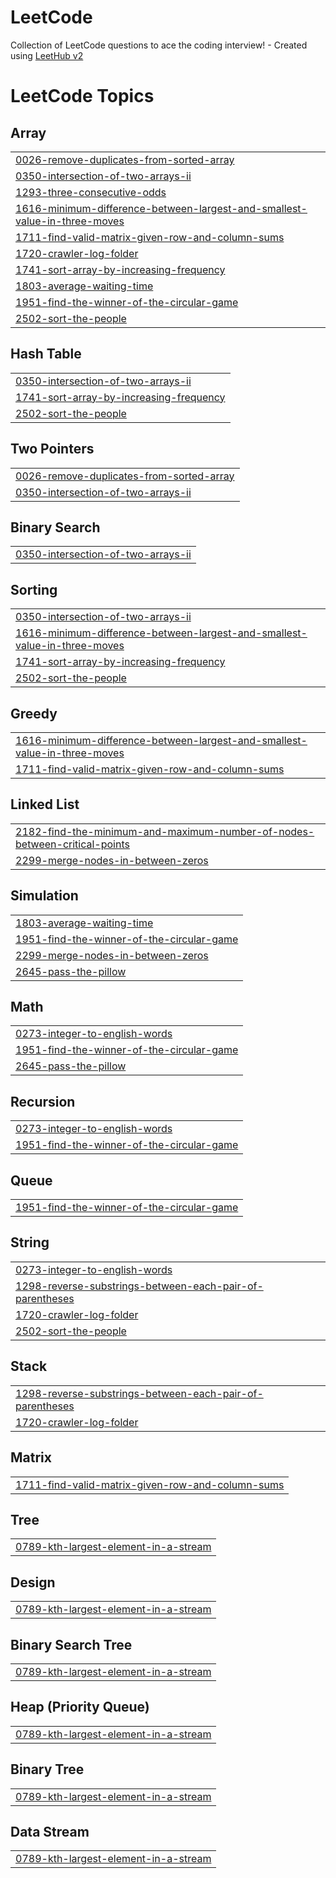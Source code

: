 # LeetCode
Collection of LeetCode questions to ace the coding interview! - Created using [LeetHub v2](https://github.com/arunbhardwaj/LeetHub-2.0)

<!---LeetCode Topics Start-->
# LeetCode Topics
## Array
|  |
| ------- |
| [0026-remove-duplicates-from-sorted-array](https://github.com/Sahilkargotra/LeetCode/tree/master/0026-remove-duplicates-from-sorted-array) |
| [0350-intersection-of-two-arrays-ii](https://github.com/Sahilkargotra/LeetCode/tree/master/0350-intersection-of-two-arrays-ii) |
| [1293-three-consecutive-odds](https://github.com/Sahilkargotra/LeetCode/tree/master/1293-three-consecutive-odds) |
| [1616-minimum-difference-between-largest-and-smallest-value-in-three-moves](https://github.com/Sahilkargotra/LeetCode/tree/master/1616-minimum-difference-between-largest-and-smallest-value-in-three-moves) |
| [1711-find-valid-matrix-given-row-and-column-sums](https://github.com/Sahilkargotra/LeetCode/tree/master/1711-find-valid-matrix-given-row-and-column-sums) |
| [1720-crawler-log-folder](https://github.com/Sahilkargotra/LeetCode/tree/master/1720-crawler-log-folder) |
| [1741-sort-array-by-increasing-frequency](https://github.com/Sahilkargotra/LeetCode/tree/master/1741-sort-array-by-increasing-frequency) |
| [1803-average-waiting-time](https://github.com/Sahilkargotra/LeetCode/tree/master/1803-average-waiting-time) |
| [1951-find-the-winner-of-the-circular-game](https://github.com/Sahilkargotra/LeetCode/tree/master/1951-find-the-winner-of-the-circular-game) |
| [2502-sort-the-people](https://github.com/Sahilkargotra/LeetCode/tree/master/2502-sort-the-people) |
## Hash Table
|  |
| ------- |
| [0350-intersection-of-two-arrays-ii](https://github.com/Sahilkargotra/LeetCode/tree/master/0350-intersection-of-two-arrays-ii) |
| [1741-sort-array-by-increasing-frequency](https://github.com/Sahilkargotra/LeetCode/tree/master/1741-sort-array-by-increasing-frequency) |
| [2502-sort-the-people](https://github.com/Sahilkargotra/LeetCode/tree/master/2502-sort-the-people) |
## Two Pointers
|  |
| ------- |
| [0026-remove-duplicates-from-sorted-array](https://github.com/Sahilkargotra/LeetCode/tree/master/0026-remove-duplicates-from-sorted-array) |
| [0350-intersection-of-two-arrays-ii](https://github.com/Sahilkargotra/LeetCode/tree/master/0350-intersection-of-two-arrays-ii) |
## Binary Search
|  |
| ------- |
| [0350-intersection-of-two-arrays-ii](https://github.com/Sahilkargotra/LeetCode/tree/master/0350-intersection-of-two-arrays-ii) |
## Sorting
|  |
| ------- |
| [0350-intersection-of-two-arrays-ii](https://github.com/Sahilkargotra/LeetCode/tree/master/0350-intersection-of-two-arrays-ii) |
| [1616-minimum-difference-between-largest-and-smallest-value-in-three-moves](https://github.com/Sahilkargotra/LeetCode/tree/master/1616-minimum-difference-between-largest-and-smallest-value-in-three-moves) |
| [1741-sort-array-by-increasing-frequency](https://github.com/Sahilkargotra/LeetCode/tree/master/1741-sort-array-by-increasing-frequency) |
| [2502-sort-the-people](https://github.com/Sahilkargotra/LeetCode/tree/master/2502-sort-the-people) |
## Greedy
|  |
| ------- |
| [1616-minimum-difference-between-largest-and-smallest-value-in-three-moves](https://github.com/Sahilkargotra/LeetCode/tree/master/1616-minimum-difference-between-largest-and-smallest-value-in-three-moves) |
| [1711-find-valid-matrix-given-row-and-column-sums](https://github.com/Sahilkargotra/LeetCode/tree/master/1711-find-valid-matrix-given-row-and-column-sums) |
## Linked List
|  |
| ------- |
| [2182-find-the-minimum-and-maximum-number-of-nodes-between-critical-points](https://github.com/Sahilkargotra/LeetCode/tree/master/2182-find-the-minimum-and-maximum-number-of-nodes-between-critical-points) |
| [2299-merge-nodes-in-between-zeros](https://github.com/Sahilkargotra/LeetCode/tree/master/2299-merge-nodes-in-between-zeros) |
## Simulation
|  |
| ------- |
| [1803-average-waiting-time](https://github.com/Sahilkargotra/LeetCode/tree/master/1803-average-waiting-time) |
| [1951-find-the-winner-of-the-circular-game](https://github.com/Sahilkargotra/LeetCode/tree/master/1951-find-the-winner-of-the-circular-game) |
| [2299-merge-nodes-in-between-zeros](https://github.com/Sahilkargotra/LeetCode/tree/master/2299-merge-nodes-in-between-zeros) |
| [2645-pass-the-pillow](https://github.com/Sahilkargotra/LeetCode/tree/master/2645-pass-the-pillow) |
## Math
|  |
| ------- |
| [0273-integer-to-english-words](https://github.com/Sahilkargotra/LeetCode/tree/master/0273-integer-to-english-words) |
| [1951-find-the-winner-of-the-circular-game](https://github.com/Sahilkargotra/LeetCode/tree/master/1951-find-the-winner-of-the-circular-game) |
| [2645-pass-the-pillow](https://github.com/Sahilkargotra/LeetCode/tree/master/2645-pass-the-pillow) |
## Recursion
|  |
| ------- |
| [0273-integer-to-english-words](https://github.com/Sahilkargotra/LeetCode/tree/master/0273-integer-to-english-words) |
| [1951-find-the-winner-of-the-circular-game](https://github.com/Sahilkargotra/LeetCode/tree/master/1951-find-the-winner-of-the-circular-game) |
## Queue
|  |
| ------- |
| [1951-find-the-winner-of-the-circular-game](https://github.com/Sahilkargotra/LeetCode/tree/master/1951-find-the-winner-of-the-circular-game) |
## String
|  |
| ------- |
| [0273-integer-to-english-words](https://github.com/Sahilkargotra/LeetCode/tree/master/0273-integer-to-english-words) |
| [1298-reverse-substrings-between-each-pair-of-parentheses](https://github.com/Sahilkargotra/LeetCode/tree/master/1298-reverse-substrings-between-each-pair-of-parentheses) |
| [1720-crawler-log-folder](https://github.com/Sahilkargotra/LeetCode/tree/master/1720-crawler-log-folder) |
| [2502-sort-the-people](https://github.com/Sahilkargotra/LeetCode/tree/master/2502-sort-the-people) |
## Stack
|  |
| ------- |
| [1298-reverse-substrings-between-each-pair-of-parentheses](https://github.com/Sahilkargotra/LeetCode/tree/master/1298-reverse-substrings-between-each-pair-of-parentheses) |
| [1720-crawler-log-folder](https://github.com/Sahilkargotra/LeetCode/tree/master/1720-crawler-log-folder) |
## Matrix
|  |
| ------- |
| [1711-find-valid-matrix-given-row-and-column-sums](https://github.com/Sahilkargotra/LeetCode/tree/master/1711-find-valid-matrix-given-row-and-column-sums) |
## Tree
|  |
| ------- |
| [0789-kth-largest-element-in-a-stream](https://github.com/Sahilkargotra/LeetCode/tree/master/0789-kth-largest-element-in-a-stream) |
## Design
|  |
| ------- |
| [0789-kth-largest-element-in-a-stream](https://github.com/Sahilkargotra/LeetCode/tree/master/0789-kth-largest-element-in-a-stream) |
## Binary Search Tree
|  |
| ------- |
| [0789-kth-largest-element-in-a-stream](https://github.com/Sahilkargotra/LeetCode/tree/master/0789-kth-largest-element-in-a-stream) |
## Heap (Priority Queue)
|  |
| ------- |
| [0789-kth-largest-element-in-a-stream](https://github.com/Sahilkargotra/LeetCode/tree/master/0789-kth-largest-element-in-a-stream) |
## Binary Tree
|  |
| ------- |
| [0789-kth-largest-element-in-a-stream](https://github.com/Sahilkargotra/LeetCode/tree/master/0789-kth-largest-element-in-a-stream) |
## Data Stream
|  |
| ------- |
| [0789-kth-largest-element-in-a-stream](https://github.com/Sahilkargotra/LeetCode/tree/master/0789-kth-largest-element-in-a-stream) |
<!---LeetCode Topics End-->